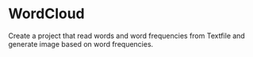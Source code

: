 # WordCloud
Create a project that read words and word frequencies from Textfile and generate image based on word frequencies.
